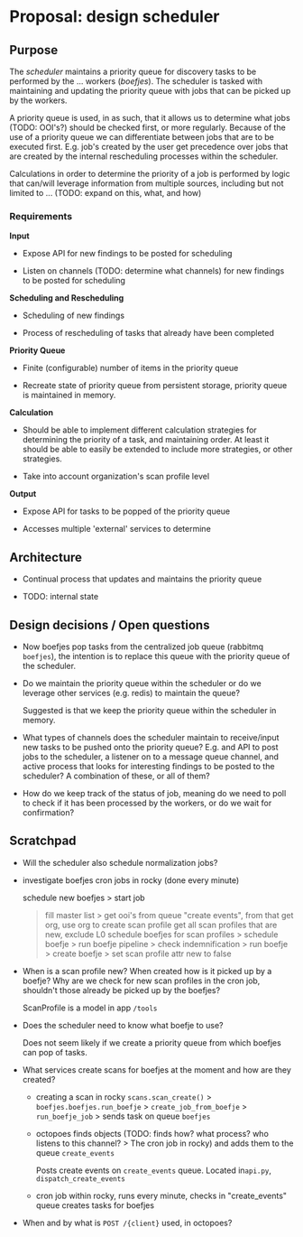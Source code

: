 # Proposal: design scheduler

## Purpose

The *scheduler* maintains a priority queue for discovery tasks to be performed
by the ... workers (*boefjes*). The scheduler is tasked with maintaining and
updating the priority queue with jobs that can be picked up by the workers.

A priority queue is used, in as such, that it allows us to determine what jobs
(TODO: OOI's?) should be checked first, or more regularly. Because of the use
of a priority queue we can differentiate between jobs that are to be executed
first. E.g. job's created by the user get precedence over jobs that are created
by the internal rescheduling processes within the scheduler.

Calculations in order to determine the priority of a job is performed by logic
that can/will leverage information from multiple sources, including but not
limited to ... (TODO: expand on this, what, and how)

### Requirements

**Input**

* Expose API for new findings to be posted for scheduling

* Listen on channels (TODO: determine what channels) for new findings to be
  posted for scheduling

**Scheduling and Rescheduling**

* Scheduling of new findings

* Process of rescheduling of tasks that already have been completed

**Priority Queue**

* Finite (configurable) number of items in the priority queue

* Recreate state of priority queue from persistent storage, priority queue
  is maintained in memory.

**Calculation**

* Should be able to implement different calculation strategies for determining
  the priority of a task, and maintaining order. At least it should be able to
  easily be extended to include more strategies, or other strategies.

* Take into account organization's scan profile level

**Output**

* Expose API for tasks to be popped of the priority queue

* Accesses multiple 'external' services to determine

## Architecture

* Continual process that updates and maintains the priority queue

* TODO: internal state

## Design decisions / Open questions

* Now boefjes pop tasks from the centralized job queue (rabbitmq `boefjes`),
  the intention is to replace this queue with the priority queue of the
  scheduler.

* Do we maintain the priority queue within the scheduler or do we leverage
  other services (e.g. redis) to maintain the queue?

  Suggested is that we keep the priority queue within the scheduler in memory.

* What types of channels does the scheduler maintain to receive/input new tasks
  to be pushed onto the priority queue? E.g. and API to post jobs to the
  scheduler, a listener on to a message queue channel, and active process that
  looks for interesting findings to be posted to the scheduler? A combination
  of these, or all of them?

* How do we keep track of the status of job, meaning do we need to poll to
  check if it has been processed by the workers, or do we wait for
  confirmation?

## Scratchpad

* Will the scheduler also schedule normalization jobs?

* investigate boefjes cron jobs in rocky (done every minute)

  schedule new boefjes > start job
    > fill master list
      > get ooi's from queue "create events", from that get org, use org
        to create scan profile
    > get all scan profiles that are new, exclude L0
    > schedule boefjes for scan profiles
      > schedule boefje
        > run boefje pipeline
          > check indemnification
          > run boefje
          > create boefje
      > set scan profile attr new to false

* When is a scan profile new? When created how is it picked up by a boefje?
  Why are we check for new scan profiles in the cron job, shouldn't those
  already be picked up by the boefjes?

  ScanProfile is a model in app `/tools`

* Does the scheduler need to know what boefje to use?

  Does not seem likely if we create a priority queue from which boefjes can
  pop of tasks.

* What services create scans for boefjes at the moment and how are they created?

  - creating a scan in rocky  `scans.scan_create()` > `boefjes.boefjes.run_boefje` >
    `create_job_from_boefje` > `run_boefje_job` > sends task on queue `boefjes`

  - octopoes finds objects (TODO: finds how? what process? who listens to this
    channel? > The cron job in rocky) and adds them to the queue `create_events`

    Posts create events on `create_events` queue. Located in`api.py`,
    `dispatch_create_events`

  - cron job within rocky, runs every minute, checks in "create_events" queue
    creates tasks for boefjes

* When and by what is `POST /{client}` used, in octopoes?
